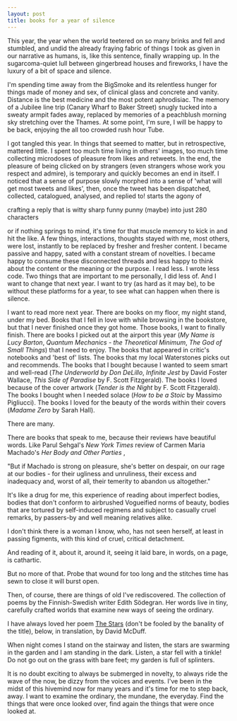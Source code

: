 ```yaml
---
layout: post
title: books for a year of silence
---
```


This year, the year when the world teetered on so many brinks and fell and stumbled, and undid the already
fraying fabric of things I took as given in our narrative as humans, is, like this sentence, finally wrapping up. In the sugarcoma-quiet lull between gingerbread houses and fireworks, I have the luxury of a bit of space and silence.

I'm spending time away from the BigSmoke and its relentless hunger for things made of money and sex, of clinical glass and concrete and vanity. Distance is the best medicine and the most potent aphrodisiac. The memory of a Jubilee line trip (Canary Wharf to Baker Street) snugly tucked into a sweaty armpit fades away, replaced by memories of a peachblush morning sky stretching over the Thames. At some point, I'm sure, I will be happy to be back, enjoying the all too crowded rush hour Tube.  

I got tangled this year. In things that seemed to matter, but in retrospective, mattered little. I spent too much time living in others' images, too much time collecting microdoses of pleasure from likes and retweets. In the end, the pleasure of being clicked on by strangers (even strangers whose work you respect and admire), is temporary and quickly becomes an end in itself. I noticed that a sense of purpose slowly morphed into a sense of 'what will get most tweets and likes', then, once the tweet has been dispatched, collected, catalogued, analysed, and replied to! starts the agony of

crafting
a reply
that is witty
sharp
funny
punny
(maybe)
into just
280 characters

or if nothing springs to mind, it's time for that muscle memory to kick in and hit the like. A few things, interactions, thoughts stayed with me, most others, were lost, instantly to be replaced by fresher and fresher content. I became passive and happy, sated with a constant stream of novelties. I became happy to consume these disconnected threads and less happy to think about the content or the meaning or the purpose. I read less. I wrote less code. Two things that are important to me personally, I did less of. And I want to change that next year. I want to try (as hard as it may be), to be without these platforms for a year, to see what can happen when there is silence.

I want to read more next year. There are books on my floor, my night stand, under my bed. Books that I fell in love with while browsing in the bookstore, but that I never finished once they got home. Those books, I want to finally finish. There are books I picked out at the airport this year (_My Name is Lucy Barton_, _Quantum Mechanics - the Theoretical Minimum_, _The God of Small Things_) that I need to enjoy. The books that appeared in critic's notebooks and 'best of' lists. The books that my local Waterstones picks out and recommends. The books that I bought because I wanted to seem smart and well-read (_The Underworld by Don DeLillo_, _Infinite Jest_ by David Foster Wallace, _This Side of Paradise_ by F. Scott Fitzgerald). The books I loved because of the cover artwork (_Tender is the Night_ by F. Scott Fitzgerald). The books I bought when I needed solace (_How to be a Stoic_ by Massimo Pigliucci). The books I loved for the beauty of the words within their covers (_Madame Zero_ by Sarah Hall).

There are many.

There are books that speak to me, because their reviews have beautiful words. Like Parul Sehgal's _New York Times_ review of Carmen Maria Machado's _Her Body and Other Parties_ , 

"But if Machado is strong on pleasure, she's better on despair, on our rage at our bodies - for their ugliness and unruliness, their excess and inadequacy and, worst of all, their temerity to abandon us altogether."

It's like a drug for me, this experience of reading about imperfect bodies, bodies that don't conform to airbrushed Vogueified norms of beauty, bodies that are tortured by self-induced regimens and subject to casually cruel remarks, by passers-by and well meaning relatives alike. 

I don't think there is a woman I know, who, has not seen herself, at least in passing figments, with this kind of cruel, critical detachment. 

And reading of it, about it, around it, seeing it laid bare, in words, on a page, is cathartic.

But no more of that. Probe that wound for too long and the stitches time has sewn to close it will burst open.

Then, of course, there are things of old I've rediscovered. The collection of poems by the Finnish-Swedish writer Edith Södegran. Her words live in tiny, carefully crafted worlds that examine new ways of seeing the ordinary.

I have always loved her poem [The Stars](http://englishings.com/nvinprint/sodergran-poems-1916.html) (don't be fooled by the banality of the title), below, in translation, by David McDuff.

When night comes
I stand on the stairway and listen,
the stars are swarming in the garden
and I am standing in the dark.
Listen, a star fell with a tinkle!
Do not go out on the grass with bare feet;
my garden is full of splinters.

It is no doubt exciting to always be submerged in novelty, to always ride the wave of the now, be dizzy from the voices and events. I've been in the midst of this hivemind now for many years and it's time for me to step back, away. I want to examine the ordinary, the mundane, the everyday. Find the things that were once looked over, find again the things that were once looked at.  
  

